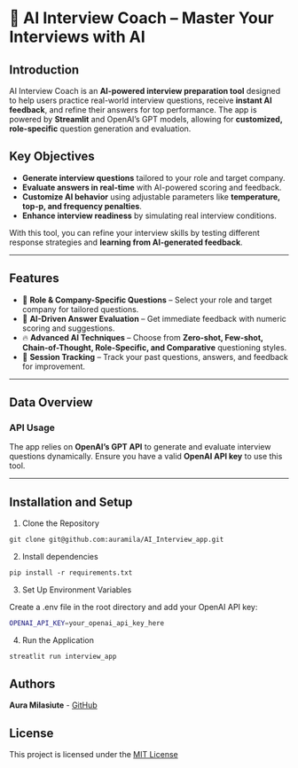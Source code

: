 # 🤖 AI Interview Coach – Master Your Interviews with AI

## Introduction

AI Interview Coach is an **AI-powered interview preparation tool** designed to help users practice real-world interview questions, receive **instant AI feedback**, and refine their answers for top performance. The app is powered by **Streamlit** and OpenAI’s GPT models, allowing for **customized, role-specific** question generation and evaluation.

## Key Objectives

- **Generate interview questions** tailored to your role and target company.
- **Evaluate answers in real-time** with AI-powered scoring and feedback.
- **Customize AI behavior** using adjustable parameters like **temperature, top-p, and frequency penalties**.
- **Enhance interview readiness** by simulating real interview conditions.


With this tool, you can refine your interview skills by testing different response strategies and **learning from AI-generated feedback**.

---

## Features

- 🎯 **Role & Company-Specific Questions** – Select your role and target company for tailored questions.
- 🤖 **AI-Driven Answer Evaluation** – Get immediate feedback with numeric scoring and suggestions.
- 🔥 **Advanced AI Techniques** – Choose from **Zero-shot, Few-shot, Chain-of-Thought, Role-Specific, and Comparative** questioning styles.
- 📜 **Session Tracking** – Track your past questions, answers, and feedback for improvement.

---

## Data Overview

### API Usage

The app relies on **OpenAI’s GPT API** to generate and evaluate interview questions dynamically.
Ensure you have a valid **OpenAI API key** to use this tool.

---

## Installation and Setup

1. Clone the Repository

```markdown
git clone git@github.com:auramila/AI_Interview_app.git
```

2. Install dependencies

```markdown
pip install -r requirements.txt
```

3. Set Up Environment Variables

Create a .env file in the root directory and add your OpenAI API key:

```bash
OPENAI_API_KEY=your_openai_api_key_here
```

4. Run the Application

```markdown
streatlit run interview_app
```


## Authors

**Aura Milasiute** - [GitHub](https://github.com/auramila)

## License

This project is licensed under the [MIT License](https://choosealicense.com/licenses/mit/)
